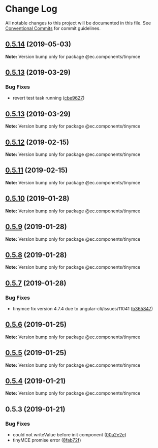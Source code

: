 # Change Log

All notable changes to this project will be documented in this file.
See [Conventional Commits](https://conventionalcommits.org) for commit guidelines.

## [0.5.14](https://github.com/entrecode/ec.components/compare/@ec.components/tinymce@0.5.13...@ec.components/tinymce@0.5.14) (2019-05-03)

**Note:** Version bump only for package @ec.components/tinymce





## [0.5.13](https://github.com/entrecode/ec.components/compare/@ec.components/tinymce@0.5.12...@ec.components/tinymce@0.5.13) (2019-03-29)


### Bug Fixes

* revert test task running ([cbe9627](https://github.com/entrecode/ec.components/commit/cbe9627))





## [0.5.13](https://github.com/entrecode/ec.components/compare/@ec.components/tinymce@0.5.12...@ec.components/tinymce@0.5.13) (2019-03-29)

**Note:** Version bump only for package @ec.components/tinymce





## [0.5.12](https://github.com/entrecode/ec.components/compare/@ec.components/tinymce@0.5.11...@ec.components/tinymce@0.5.12) (2019-02-15)

**Note:** Version bump only for package @ec.components/tinymce





## [0.5.11](https://github.com/entrecode/ec.components/compare/@ec.components/tinymce@0.5.10...@ec.components/tinymce@0.5.11) (2019-02-15)

**Note:** Version bump only for package @ec.components/tinymce





## [0.5.10](https://github.com/entrecode/ec.components/compare/@ec.components/tinymce@0.5.9...@ec.components/tinymce@0.5.10) (2019-01-28)

**Note:** Version bump only for package @ec.components/tinymce





## [0.5.9](https://github.com/entrecode/ec.components/compare/@ec.components/tinymce@0.5.8...@ec.components/tinymce@0.5.9) (2019-01-28)

**Note:** Version bump only for package @ec.components/tinymce





## [0.5.8](https://github.com/entrecode/ec.components/compare/@ec.components/tinymce@0.5.7...@ec.components/tinymce@0.5.8) (2019-01-28)

**Note:** Version bump only for package @ec.components/tinymce





## [0.5.7](https://github.com/entrecode/ec.components/compare/@ec.components/tinymce@0.5.6...@ec.components/tinymce@0.5.7) (2019-01-28)


### Bug Fixes

* tinymce fix version 4.7.4 due to angular-cli/issues/11041 ([b365847](https://github.com/entrecode/ec.components/commit/b365847))





## [0.5.6](https://github.com/entrecode/ec.components/compare/@ec.components/tinymce@0.5.5...@ec.components/tinymce@0.5.6) (2019-01-25)

**Note:** Version bump only for package @ec.components/tinymce





## [0.5.5](https://github.com/entrecode/ec.components/compare/@ec.components/tinymce@0.5.4...@ec.components/tinymce@0.5.5) (2019-01-25)

**Note:** Version bump only for package @ec.components/tinymce





## [0.5.4](https://github.com/entrecode/ec.components/compare/@ec.components/tinymce@0.5.4...@ec.components/tinymce@0.5.4) (2019-01-21)

**Note:** Version bump only for package @ec.components/tinymce





## 0.5.3 (2019-01-21)


### Bug Fixes

* could not writeValue before init component ([00a2e2e](https://github.com/entrecode/ec.components/commit/00a2e2e))
* tinyMCE promise error ([8fab72f](https://github.com/entrecode/ec.components/commit/8fab72f))

